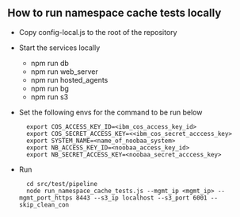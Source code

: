 ## How to run namespace cache tests locally
- Copy config-local.js to the root of the repository
- Start the services locally

    - npm run db
    - npm run web_server
    - npm run hosted_agents
    - npm run bg
    - npm run s3

- Set the following envs for the command to be run below

        export COS_ACCESS_KEY_ID=<ibm_cos_access_key_id>
        export COS_SECRET_ACCESS_KEY=<<ibm_cos_secret_acccess_key>
        export SYSTEM_NAME=<name_of_noobaa_system>
        export NB_ACCESS_KEY_ID=<noobaa_access_key_id>
        export NB_SECRET_ACCESS_KEY=<noobaa_secret_acccess_key>

- Run

        cd src/test/pipeline
        node run_namespace_cache_tests.js --mgmt_ip <mgmt_ip> --mgmt_port_https 8443 --s3_ip localhost --s3_port 6001 --skip_clean_con

